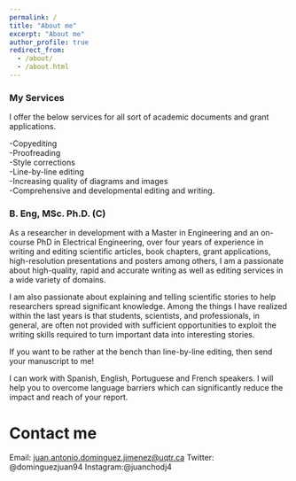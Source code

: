 ```yaml
---
permalink: /
title: "About me"
excerpt: "About me"
author_profile: true
redirect_from: 
  - /about/
  - /about.html
---
```



### My Services

I offer the below services for all sort of academic documents and grant applications.

-Copyediting<br>
-Proofreading<br>
-Style corrections<br>
-Line-by-line editing<br>
-Increasing quality of diagrams and images<br>
-Comprehensive and developmental editing and writing.<br>


### B. Eng, MSc. Ph.D. (C)

As a researcher in development with a Master in Engineering and an on-course PhD in Electrical Engineering, over four years of experience in writing and editing scientific articles, book chapters, grant applications, high-resolution presentations and posters among others, I am a passionate about high-quality, rapid and accurate writing as well as editing services in a wide variety of domains.

I am also passionate about explaining and telling scientific stories to help researchers spread significant knowledge. Among the things I have realized within the last years is that students, scientists, and professionals, in general, are often not provided with sufficient opportunities to exploit the writing skills required to turn important data into interesting stories.

If you want to be rather at the bench than line-by-line editing, then send your manuscript to me!

I can work with Spanish, English, Portuguese and French speakers. I will help you to overcome language barriers which can significantly reduce the impact and reach of your report.


Contact me
======
Email: juan.antonio.dominguez.jimenez@uqtr.ca
Twitter: @dominguezjuan94
Instagram:@juanchodj4
